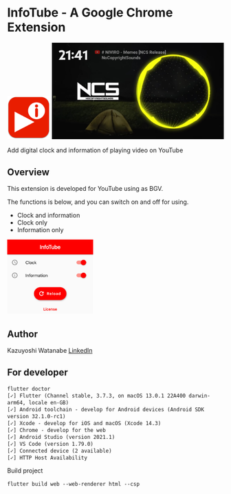 # InfoTube - A Google Chrome Extension

<img src="web/icons/Icon-512.png" width="100">

<img src="screenshot.jpg" width="400">

Add digital clock and information of playing video on YouTube

## Overview
This extension is developed for YouTube using as BGV.

The functions is below, and you can switch on and off for using.
- Clock and information
- Clock only
- Information only

<img src="controller.jpg" width="200">

## Author
Kazuyoshi Watanabe [LinkedIn](https://www.linkedin.com/in/kazuyoshi-watanabe/)

## For developer
```
flutter doctor
[✓] Flutter (Channel stable, 3.7.3, on macOS 13.0.1 22A400 darwin-arm64, locale en-GB)
[✓] Android toolchain - develop for Android devices (Android SDK version 32.1.0-rc1)
[✓] Xcode - develop for iOS and macOS (Xcode 14.3)
[✓] Chrome - develop for the web
[✓] Android Studio (version 2021.1)
[✓] VS Code (version 1.79.0)
[✓] Connected device (2 available)
[✓] HTTP Host Availability
```
Build project
```
flutter build web --web-renderer html --csp
```
